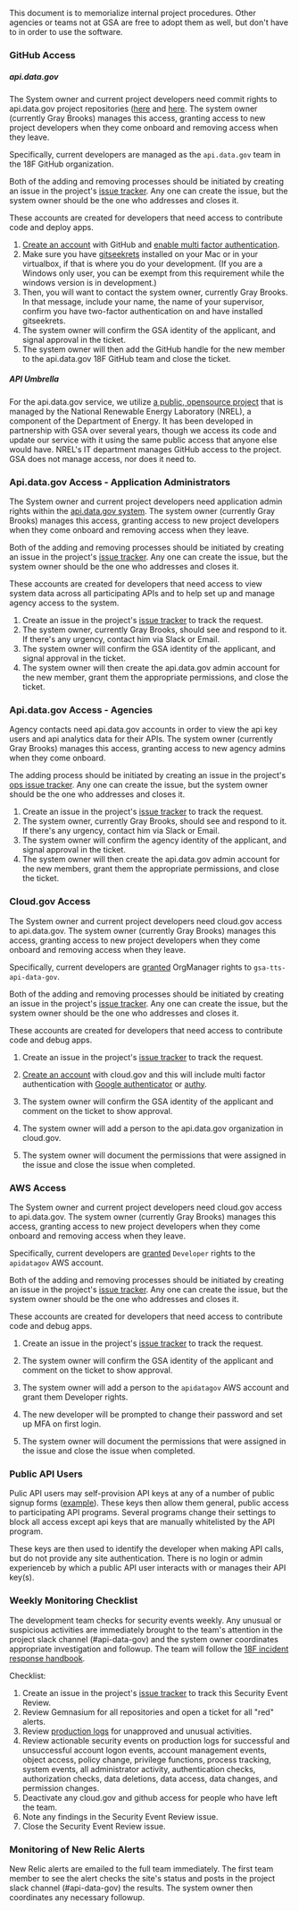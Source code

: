 
This document is to memorialize internal project procedures.  Other agencies or teams not at GSA are free to adopt them as well, but don't have to in order to use the software.  

### GitHub Access 


##### api.data.gov 

The System owner and current project developers need commit rights to api.data.gov project repositories ([here](https://github.com/18F/api.data.gov) and [here](https://github.com/18F/api.data.gov-ops).  The system owner (currently Gray Brooks) manages this access, granting access to new project developers when they come onboard and removing access when they leave.  

Specifically, current developers are managed as the `api.data.gov` team in the 18F GitHub organization.   

Both of the adding and removing processes should be initiated by creating an issue in the project's [issue tracker](https://github.com/18F/api.data.gov/issues).  Any one can create the issue, but the system owner should be the one who addresses and closes it.  

These accounts are created for developers that need access to contribute code and deploy apps.

1. [Create an account](https://github.com/) with GitHub and [enable multi factor authentication](https://github.com/blog/1614-two-factor-authentication).
2. Make sure you have [gitseekrets](https://github.com/18F/laptop/tree/master/seekret-rules) installed on your Mac or in your virtualbox, if that is where you do your development. (If you are a Windows only user, you can be exempt from this requirement while the windows version is in development.) 
3. Then, you will want to contact the system owner, currently Gray Brooks. In that message, include your name, the name of your supervisor, confirm you have two-factor authentication on and have installed gitseekrets. 
4. The system owner will confirm the GSA identity of the applicant, and signal approval in the ticket. 
5. The system owner will then add the GitHub handle for the new member to the api.data.gov 18F GitHub team and close the ticket.

##### API Umbrella 

For the api.data.gov service, we utilize [a public, opensource project](https://github.com/nrel/api-umbrella) that is managed by the National Renewable Energy Laboratory (NREL), a component of the Department of Energy.  It has been developed in partnership with GSA over several years, though we access its code and update our service with it using the same public access that anyone else would have.  NREL's IT department manages GitHub access to the project.  GSA does not manage access, nor does it need to.  

### Api.data.gov Access - Application Administrators

The System owner and current project developers need application admin rights within the [api.data.gov system](https://api.data.gov/admin).  The system owner (currently Gray Brooks) manages this access, granting access to new project developers when they come onboard and removing access when they leave.  

Both of the adding and removing processes should be initiated by creating an issue in the project's [issue tracker](https://github.com/18F/api.data.gov/issues).  Any one can create the issue, but the system owner should be the one who addresses and closes it.  

These accounts are created for developers that need access to view system data across all participating APIs and to help set up and manage agency access to the system.

1. Create an issue in the project's [issue tracker](https://github.com/18F/api.data.gov/issues) to track the request.  
3. The system owner, currently Gray Brooks, should see and respond to it.  If there's any urgency, contact him via Slack or Email.  
4. The system owner will confirm the GSA identity of the applicant, and signal approval in the ticket. 
5. The system owner will then create the api.data.gov admin account for the new member, grant them the appropriate permissions,  and close the ticket.

### Api.data.gov Access - Agencies 


Agency contacts need api.data.gov accounts in order to view the api key users and api analytics data for their APIs.  The system owner (currently Gray Brooks) manages this access, granting access to new agency admins when they come onboard.  

The adding process should be initiated by creating an issue in the project's [ops issue tracker](https://github.com/18f/api.data.gov-ops/issues).  Any one can create the issue, but the system owner should be the one who addresses and closes it.  

1. Create an issue in the project's [issue tracker](https://github.com/18F/api.data.gov/issues) to track the request.  
3. The system owner, currently Gray Brooks, should see and respond to it.  If there's any urgency, contact him via Slack or Email.  
4. The system owner will confirm the agency identity of the applicant, and signal approval in the ticket. 
5. The system owner will then create the api.data.gov admin account for the new members, grant them the appropriate permissions, and close the ticket.

 
### Cloud.gov Access 

The System owner and current project developers need cloud.gov access to api.data.gov.  The system owner (currently Gray Brooks) manages this access, granting access to new project developers when they come onboard and removing access when they leave.  

Specifically, current developers are [granted](https://cloud.gov/docs/apps/managing-teammates/) OrgManager rights to `gsa-tts-api-data-gov`.  

Both of the adding and removing processes should be initiated by creating an issue in the project's [issue tracker](https://github.com/18F/api.data.gov/issues).  Any one can create the issue, but the system owner should be the one who addresses and closes it.    

These accounts are created for developers that need access to contribute code and debug apps.

1. Create an issue in the project's [issue tracker](https://github.com/18F/api.data.gov/issues) to track the request.  

1. [Create an account]() with cloud.gov and this will include multi factor authentication with [Google authenticator](https://support.google.com/accounts/answer/1066447?hl=en) or [authy](https://www.authy.com/).

4. The system owner will confirm the GSA identity of the applicant and comment on the ticket to show approval. 

5. The system owner will add a person to the api.data.gov organization in cloud.gov. 
 
6. The system owner will document the permissions that were assigned in the issue and close the issue when completed.  



### AWS Access 

The System owner and current project developers need cloud.gov access to api.data.gov.  The system owner (currently Gray Brooks) manages this access, granting access to new project developers when they come onboard and removing access when they leave.  

Specifically, current developers are [granted](http://docs.aws.amazon.com/IAM/latest/UserGuide/id_users.html) `Developer` rights to the `apidatagov` AWS account.  

Both of the adding and removing processes should be initiated by creating an issue in the project's [issue tracker](https://github.com/18F/api.data.gov/issues).  Any one can create the issue, but the system owner should be the one who addresses and closes it.    

These accounts are created for developers that need access to contribute code and debug apps.

1. Create an issue in the project's [issue tracker](https://github.com/18F/api.data.gov/issues) to track the request.  

2. The system owner will confirm the GSA identity of the applicant and comment on the ticket to show approval.

3. The system owner will add a person to the `apidatagov` AWS account and grant them Developer rights. 

4. The new developer will be prompted to change their password and set up MFA on first login.  

5. The system owner will document the permissions that were assigned in the issue and close the issue when completed.  


### Public API Users 

Pulic API users may self-provision API keys at any of a number of public signup forms ([example](https://developer.nrel.gov/signup/)).  These keys then allow them general, public access to participating API programs.  Several programs change their settings to block all access except api keys that are manually whitelisted by the API program.  

These keys are then used to identify the developer when making API calls, but do not provide any site authentication.  There is no login or admin experienceb by which a public API user interacts with or manages their API key(s).  


### Weekly Monitoring Checklist

The development team checks for security events weekly. Any unusual or suspicious activities are immediately brought to the team's attention in the project slack channel (#api-data-gov) and the system owner coordinates appropriate investigation and followup. The team will follow the [18F incident response handbook](https://handbook.18f.gov/security-incidents/).

Checklist:
1. Create an issue in the project's [issue tracker](https://github.com/18F/api.data.gov/issues) to track this Security Event Review.
2. Review Gemnasium for all repositories and open a ticket for all "red" alerts.
3. Review [production logs](https://logs.fr.cloud.gov) for unapproved and unusual activities. 
4. Review actionable security events on production logs for successful and unsuccessful account logon events, account management events, object access, policy change, privilege functions, process tracking, system events, all administrator activity, authentication checks, authorization checks, data deletions, data access, data changes, and permission changes.
5. Deactivate any cloud.gov and github access for people who have left the team.
6. Note any findings in the Security Event Review issue.
7. Close the Security Event Review issue.

### Monitoring of New Relic Alerts

New Relic alerts are emailed to the full team immediately.  The first team member to see the alert checks the site's status and posts in the project slack channel (#api-data-gov) the results.  The system owner then coordinates any necessary followup.  

